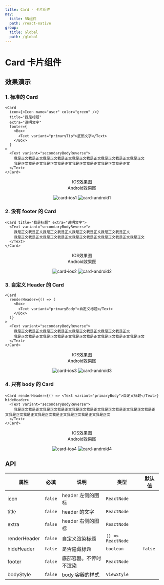 ```yaml
---
title: Card - 卡片组件
nav:
  title: RN组件
  path: /react-native
group:
  title: Global
  path: /global
---
```


# Card 卡片组件

## 效果演示

### 1. 标准的 Card

```tsx | pure
<Card
  icon={<Icon name="user" color="green" />}
  title="我是标题"
  extra="说明文字"
  footer={
    <Box>
      <Text variant="primaryTip">底部文字</Text>
    </Box>
  }
>
  <Text variant="secondaryBodyReverse">
    我是正文我是正文我是正文我是正文我是正文我是正文我是正文我是正文我是正文
    我是正文我是正文我是正文我是正文我是正文我是正文我是正文我是正文
  </Text>
</Card>
```

<center>
  <div style={{ display: 'flex', width: 750 }}>
    <div style={{ width: 375 }}>IOS效果图</div>
    <div style={{ width: 375 }}>Android效果图</div>
  </div>
</center>
<center>
  <figure>
    <img
      alt="card-ios1"
      src="https://td-dev-public.oss-cn-hangzhou.aliyuncs.com/maoyes-app/1607514164797819749.png"
      style={{ width: 375, marginRight: 10, border: "1px solid #ddd" }}
    />
    <img
      alt="card-android1"
      src="https://td-dev-public.oss-cn-hangzhou.aliyuncs.com/maoyes-app/1609141594072548088.png"
      style={{ width: 375, border: "1px solid #ddd" }}
    />
  </figure>
</center>

### 2. 没有 footer 的 Card

```tsx | pure
<Card title="我是标题" extra="说明文字">
  <Text variant="secondaryBodyReverse">
    我是正文我是正文我是正文我是正文我是正文我是正文我是正文我是正文
    我是正文我是正文我是正文我是正文我是正文我是正文我是正文我是正文我是正文
  </Text>
</Card>
```

<center>
  <div style={{ display: 'flex', width: 750 }}>
    <div style={{ width: 375 }}>IOS效果图</div>
    <div style={{ width: 375 }}>Android效果图</div>
  </div>
</center>
<center>
  <figure>
    <img
      alt="card-ios2"
      src="https://td-dev-public.oss-cn-hangzhou.aliyuncs.com/maoyes-app/1607514257388033912.png"
      style={{ width: 375, marginRight: 10, border: "1px solid #ddd" }}
    />
    <img
      alt="card-android2"
      src="https://td-dev-public.oss-cn-hangzhou.aliyuncs.com/maoyes-app/1609141600210310261.png"
      style={{ width: 375, border: "1px solid #ddd" }}
    />
  </figure>
</center>

### 3. 自定义 Header 的 Card

```tsx | pure
<Card
  renderHeader={() => (
    <Box>
      <Text variant="primaryBody">自定义标题</Text>
    </Box>
  )}
>
  <Text variant="secondaryBodyReverse">
    我是正文我是正文我是正文我是正文我是正文我是正文我是正文我是正文
    我是正文我是正文我是正文我是正文我是正文我是正文我是正文我是正文我是正文
  </Text>
</Card>
```

<center>
  <div style={{ display: 'flex', width: 750 }}>
    <div style={{ width: 375 }}>IOS效果图</div>
    <div style={{ width: 375 }}>Android效果图</div>
  </div>
</center>
<center>
  <figure>
    <img
      alt="card-ios3"
      src="https://td-dev-public.oss-cn-hangzhou.aliyuncs.com/maoyes-app/1607514356040261698.png"
      style={{ width: 375, marginRight: 10, border: "1px solid #ddd" }}
    />
    <img
      alt="card-android3"
      src="https://td-dev-public.oss-cn-hangzhou.aliyuncs.com/maoyes-app/1609141604643739678.png"
      style={{ width: 375, border: "1px solid #ddd" }}
    />
  </figure>
</center>

### 4. 只有 body 的 Card

```tsx | pure
<Card renderHeader={() => <Text variant="primaryBody">自定义标题</Text>} hideHeader>
  <Text variant="secondaryBodyReverse">
    我是正文我是正文我是正文我是正文我是正文我是正文我是正文我是正文我是正文我是正文我是正文我是正文我是正文我是正文我是正文我是正文我是正文
  </Text>
</Card>
```

<center>
  <div style={{ display: 'flex', width: 750 }}>
    <div style={{ width: 375 }}>IOS效果图</div>
    <div style={{ width: 375 }}>Android效果图</div>
  </div>
</center>
<center>
  <figure>
    <img
      alt="card-ios4"
      src="https://td-dev-public.oss-cn-hangzhou.aliyuncs.com/maoyes-app/1607514417328538607.png"
      style={{ width: 375, marginRight: 10, border: "1px solid #ddd" }}
    />
    <img
      alt="card-android4"
      src="https://td-dev-public.oss-cn-hangzhou.aliyuncs.com/maoyes-app/1609141608328797291.png"
      style={{ width: 375, border: "1px solid #ddd" }}
    />
  </figure>
</center>

## API

| 属性         | 必填    | 说明                   | 类型              | 默认值  |
| ------------ | ------- | ---------------------- | ----------------- | ------- |
| icon         | `false` | header 左侧的图标      | `ReactNode`       |         |
| title        | `false` | header 的文字          | `ReactNode`       |         |
| extra        | `false` | header 右侧的图标      | `ReactNode`       |         |
| renderHeader | `false` | 自定义渲染标题         | `() => ReactNode` |         |
| hideHeader   | `false` | 是否隐藏标题           | `boolean`         | `false` |
| footer       | `false` | 底部容器。不传时不渲染 | `ReactNode`       |         |
| bodyStyle    | `false` | body 容器的样式        | `ViewStyle`       |         |
